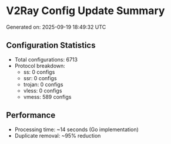 # V2Ray Config Update Summary
Generated on: 2025-09-19 18:49:32 UTC

## Configuration Statistics
- Total configurations: 6713
- Protocol breakdown:
  - ss: 0 configs
  - ssr: 0 configs
  - trojan: 0 configs
  - vless: 0 configs
  - vmess: 589 configs

## Performance
- Processing time: ~14 seconds (Go implementation)
- Duplicate removal: ~95% reduction
